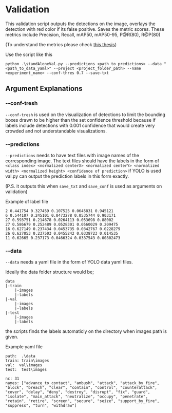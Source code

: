 # Validation

This validation script outputs the detections on the image, overlays the detection with red color if its false positive. Saves the metric scores. These metrics include Precision, Recall, mAP50, mAP50-95, P@R(80), R@P(80)

(To understand the metrics please check [this thesis](https://comserv.cs.ut.ee/ati_thesis/datasheet.php?id=77397))

Use the script like this 

```
python .\standAloneVal.py --predictions <path_to_predictions> --data "<path_to_data_yaml>" --project <project_folder_path> --name <experiment_name> --conf-thres 0.7 --save-txt 
```

## Argument Explanations

### --conf-tresh

`--conf-tresh` is used on the visualization of detections to limit the bounding boxes drawn to be higher than the set confidence threshold because if labels include detections with 0.001 confidence that would create very crowded and not understandable visualizations.

### --predictions

`--predictions` needs to have text files with image names of the corresponding image. The text files should have the labels in the form of `<class index> <normalized centerX> <normalized centerY> <normalized width> <normalized height> <confidence of prediction>` if YOLO is used val.py can output the prediction labels in this form exactly. 

(P.S. it outputs this when `save_txt` and `save_conf` is used as arguments on validation)


Example of label file
```
2 0.441754 0.327459 0.107525 0.0645831 0.945121
6 0.544107 0.245101 0.0473278 0.0535744 0.903171
27 0.593751 0.214678 0.0264113 0.053698 0.88002
27 0.586679 0.252489 0.0528301 0.0560029 0.209475
16 0.627149 0.237434 0.0453735 0.0342767 0.0228279
26 0.627053 0.237503 0.0455242 0.0338723 0.014535
11 0.62665 0.237173 0.0466324 0.0337543 0.00802473

```

### --data

`--data` needs a yaml file in the form of YOLO data yaml files.

Ideally the data folder structure would be;

```
data
|-train
    |-images
    |-labels
|-val
    |-images
    |-labels
|-test
    |-images
    |-labels

```
the scripts finds the labels automaticly on the directory when images path is given. 

Example yaml file
```
path:  .\data
train: train\images
val:  val\images
test:  test\images

nc: 31
names: ["advance_to_contact", "ambush", "attack", "attack_by_fire", "block", "breach", "clear", "contain", "control", "counterattack", "cover", "delay", "deny", "destroy", "disrupt", "fix", "guard", "isolate", "main_attack", "neutralize", "occupy", "penetrate", "retain", "retire", "screen", "secure", "seize", "support_by_fire", "suppress", "turn", "withdraw"]

```
